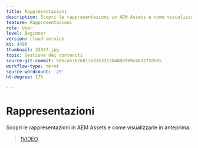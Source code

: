 ```yaml
---
title: Rappresentazioni
description: Scopri le rappresentazioni in AEM Assets e come visualizzarle in anteprima.
feature: Rappresentazioni
role: User
level: Beginner
version: cloud-service
kt: 4496
thumbnail: 32047.jpg
topic: Gestione dei contenuti
source-git-commit: b0bca57676813bd353213b4808f99c463272de85
workflow-type: tm+mt
source-wordcount: '29'
ht-degree: 17%

---
```



# Rappresentazioni

Scopri le rappresentazioni in AEM Assets e come visualizzarle in anteprima.

>[!VIDEO](https://video.tv.adobe.com/v/32047/?quality=12&learn=on&hidetitle=true)